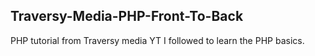 ## Traversy-Media-PHP-Front-To-Back
PHP tutorial from Traversy media YT I followed to learn the PHP basics.
